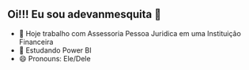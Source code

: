 ## Oi!!! Eu sou adevanmesquita 👋

- 🔭 Hoje trabalho com Assessoria Pessoa Juridica em uma Instituição Financeira
- 🌱 Estudando Power BI
- 😄 Pronouns: Ele/Dele
